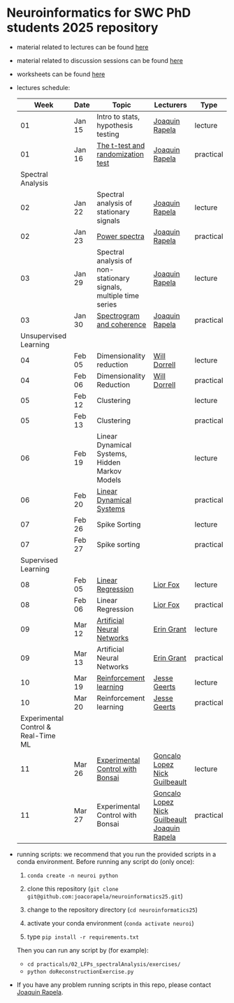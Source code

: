 # Neuroinformatics for SWC PhD students 2025 repository

- material related to lectures can be found [here](https://github.com/joacorapela/neuroinformatics25/tree/master/lectures)

- material related to discussion sessions can be found [here](https://github.com/joacorapela/neuroinformatics25/tree/master/practicals)

- worksheets can be found [here](https://github.com/joacorapela/neuroinformatics25/tree/master/worksheets)

- <a name="lecturesSchedule"></a>lectures schedule:

    | Week | Date  | Topic | Lecturers | Type |
    |------|-------|-------|-----------|------|
    | 01 | Jan 15 | Intro to stats, hypothesis testing | [Joaquin Rapela](https://www.gatsby.ucl.ac.uk/) | lecture |
    | 01 | Jan 16 | [The t-test and randomization test](https://github.com/joacorapela/neuroinformatics24/blob/master/practicals/01_tTestAndRandomizationTests/introAndHipothesisTests.pdf) | [Joaquin Rapela](https://www.gatsby.ucl.ac.uk/~rapela) | practical |
    | Spectral Analysis |
    | 02 | Jan 22 | Spectral analysis of stationary signals | [Joaquin Rapela](https://www.gatsby.ucl.ac.uk/) | lecture |
    | 02 | Jan 23 | [Power spectra](https://github.com/joacorapela/neuroinformatics24/blob/master/practicals/02_LFPs_spectralAnalysis/spectralAnalysis.pdf) | [Joaquin Rapela](https://www.gatsby.ucl.ac.uk/~rapela) | practical |
    | 03 | Jan 29 | Spectral analysis of non-stationary signals, multiple time series | [Joaquin Rapela](https://www.gatsby.ucl.ac.uk/) | lecture |
    | 03 | Jan 30 | [Spectrogram and coherence](https://github.com/joacorapela/neuroinformatics24/blob/master/practicals/03_spectralAnalysisForNonStationarySignals/nonStationarySpectralAnalysis.pdf) | [Joaquin Rapela](https://www.gatsby.ucl.ac.uk/~rapela) | practical |
    | Unsupervised Learning |
    | 04 | Feb 05 | Dimensionality reduction | [Will Dorrell](https://www.williamdorrell.co.uk/) | lecture |
    | 04 | Feb 06 | Dimensionality Reduction | [Will Dorrell](https://www.williamdorrell.co.uk/)| practical |
    | 05 | Feb 12 | Clustering | | lecture |
    | 05 | Feb 13 | Clustering | | practical |
    | 06 | Feb 19 | Linear Dynamical Systems, Hidden Markov Models | | lecture |
    | 06 | Feb 20 | [Linear Dynamical Systems](https://github.com/joacorapela/neuroinformatics24/blob/master/practicals/06_linearDynamicalSystems/README.md) | | practical |
    | 07 | Feb 26 | Spike Sorting | | lecture |
    | 07 | Feb 27 | Spike sorting | | practical |
    | Supervised Learning |
    | 08 | Feb 05 | [Linear Regression](https://github.com/joacorapela/neuroinformatics24/blob/master/lectures/06_linearRegression/swc_neuroinformatics_linreg.pdf) | [Lior Fox](https://liorfox.github.io/) | lecture |
    | 08 | Feb 06 | Linear Regression | [Lior Fox](https://liorfox.github.io/) | practical |
    | 09 | Mar 12 | [Artificial Neural Networks](https://slides.com/eringrant/2024-03-07-swc-neural-nets-lecture/fullscreen?token=Gq60IrMy) | [Erin Grant](https://eringrant.github.io/) | lecture |
    | 09 | Mar 13 | Artificial Neural Networks | [Erin Grant](https://eringrant.github.io/) | practical |
    | 10 | Mar 19 | [Reinforcement learning](lectures/10_reinforcementLearning/RLinTheBrain_SWC_2024.pdf) | [Jesse Geerts](https://scholar.google.com/citations?user=4xusDVAAAAAJ&hl=en) | lecture |
    | 10 | Mar 20 | Reinforcement learning | [Jesse Geerts](https://scholar.google.com/citations?user=4xusDVAAAAAJ&hl=en) | practical |
    | Experimental Control & Real-Time ML |
    | 11 | Mar 26 | [Experimental Control with Bonsai](https://neurogears.org/neuroinformatics-2024/) | [Goncalo Lopez](https://neurogears.org/about-us/) [Nick Guilbeault](https://www.linkedin.com/in/ncguilbeault/) | lecture |
    | 11 | Mar 27 | Experimental Control with Bonsai | [Goncalo Lopez](https://neurogears.org/about-us/) [Nick Guilbeault](https://www.linkedin.com/in/ncguilbeault/) [Joaquin Rapela](https://www.gatsby.ucl.ac.uk/~rapela) | practical |

- running scripts: we recommend that you run the provided scripts in a conda environment. Before running any script do (only once):

    1. `conda create -n neuroi python`
    2. clone this repository (`git clone git@github.com:joacorapela/neuroinformatics25.git`)

    3. change to the repository directory (`cd neuroinformatics25`)
    4. activate your conda environment (`conda activate neuroi`)
    5. type `pip install -r requirements.txt`

    Then you can run any script by (for example):

    - `cd practicals/02_LFPs_spectralAnalysis/exercises/`
    - `python doReconstructionExercise.py`

- If you have any problem running scripts in this repo, please contact [Joaquin Rapela](https://www.gatsby.ucl.ac.uk/~rapela).

